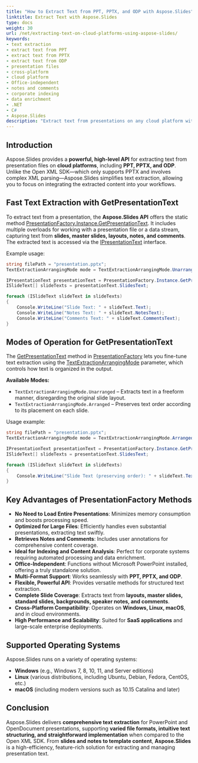 ```yaml
---
title: "How to Extract Text from PPT, PPTX, and ODP with Aspose.Slides"
linktitle: Extract Text with Aspose.Slides
type: docs
weight: 30
url: /net/extracting-text-on-cloud-platforms-using-aspose-slides/
keywords:
- text extraction
- extract text from PPT
- extract text from PPTX
- extract text from ODP
- presentation files
- cross-platform
- cloud platform
- Office-independent
- notes and comments
- corporate indexing
- data enrichment
- .NET
- C#
- Aspose.Slides
description: "Extract text from presentations on any cloud platform with Aspose.Slides. Fast, accurate, and secure for PPT, PPTX, and ODP—complete guides, code, and examples."
---
```


## **Introduction**

Aspose.Slides provides a **powerful, high-level API** for extracting text from presentation files on **cloud platforms**, including **PPT, PPTX, and ODP**. Unlike the Open XML SDK—which only supports PPTX and involves complex XML parsing—Aspose.Slides simplifies text extraction, allowing you to focus on integrating the extracted content into your workflows.

## **Fast Text Extraction with GetPresentationText**

To extract text from a presentation, the **Aspose.Slides API** offers the static method [PresentationFactory.Instance.GetPresentationText](https://reference.aspose.com/slides/net/aspose.slides/presentationfactory/getpresentationtext/). It includes multiple overloads for working with a presentation file or a data stream, capturing text from **slides, master slides, layouts, notes, and comments**. The extracted text is accessed via the [IPresentationText](https://reference.aspose.com/slides/net/aspose.slides/ipresentationtext/) interface.

Example usage:

```csharp
string filePath = "presentation.pptx";
TextExtractionArrangingMode mode = TextExtractionArrangingMode.Unarranged;

IPresentationText presentationText = PresentationFactory.Instance.GetPresentationText(filePath, mode);
ISlideText[] slideTexts = presentationText.SlidesText;

foreach (ISlideText slideText in slideTexts)
{
    Console.WriteLine("Slide Text: " + slideText.Text);
    Console.WriteLine("Notes Text: " + slideText.NotesText);
    Console.WriteLine("Comments Text: " + slideText.CommentsText);
}
```

## **Modes of Operation for GetPresentationText**

The [GetPresentationText](https://reference.aspose.com/slides/net/aspose.slides/presentationfactory/getpresentationtext/) method in [PresentationFactory](https://reference.aspose.com/slides/net/aspose.slides/presentationfactory/) lets you fine-tune text extraction using the [TextExtractionArrangingMode](https://reference.aspose.com/slides/net/aspose.slides/textextractionarrangingmode/) parameter, which controls how text is organized in the output.

**Available Modes:**

- `TextExtractionArrangingMode.Unarranged` – Extracts text in a freeform manner, disregarding the original slide layout.  
- `TextExtractionArrangingMode.Arranged` – Preserves text order according to its placement on each slide.

Usage example:

```csharp
string filePath = "presentation.pptx";
TextExtractionArrangingMode mode = TextExtractionArrangingMode.Arranged;

IPresentationText presentationText = PresentationFactory.Instance.GetPresentationText(filePath, mode);
ISlideText[] slideTexts = presentationText.SlidesText;

foreach (ISlideText slideText in slideTexts)
{
    Console.WriteLine("Slide Text (preserving order): " + slideText.Text);
}
```

## **Key Advantages of PresentationFactory Methods**

- **No Need to Load Entire Presentations**: Minimizes memory consumption and boosts processing speed.  
- **Optimized for Large Files**: Efficiently handles even substantial presentations, extracting text swiftly.  
- **Retrieves Notes and Comments**: Includes user annotations for comprehensive content coverage.  
- **Ideal for Indexing and Content Analysis**: Perfect for corporate systems requiring automated processing and data enrichment.  
- **Office-Independent**: Functions without Microsoft PowerPoint installed, offering a truly standalone solution.  
- **Multi-Format Support**: Works seamlessly with **PPT, PPTX, and ODP**.  
- **Flexible, Powerful API**: Provides versatile methods for structured text extraction.  
- **Complete Slide Coverage**: Extracts text from **layouts, master slides, standard slides, backgrounds, speaker notes, and comments**.  
- **Cross-Platform Compatibility**: Operates on **Windows, Linux, macOS**, and in cloud environments.  
- **High Performance and Scalability**: Suited for **SaaS applications** and large-scale enterprise deployments.

## **Supported Operating Systems**

Aspose.Slides runs on a variety of operating systems:

- **Windows** (e.g., Windows 7, 8, 10, 11, and Server editions)  
- **Linux** (various distributions, including Ubuntu, Debian, Fedora, CentOS, etc.)  
- **macOS** (including modern versions such as 10.15 Catalina and later)  

## **Conclusion**

Aspose.Slides delivers **comprehensive text extraction** for PowerPoint and OpenDocument presentations, supporting **varied file formats, intuitive text structuring, and straightforward implementation** when compared to the Open XML SDK. From **slides and notes to template content**, **Aspose.Slides** is a high-efficiency, feature-rich solution for extracting and managing presentation text.
